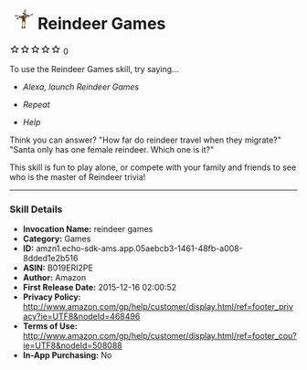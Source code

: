 # &nbsp;<img src="app_icon" alt="Reindeer Games icon" width="36"> Reindeer Games
![0 stars](../../../images/ic_star_border_black_18dp_1x.png)![0 stars](../../../images/ic_star_border_black_18dp_1x.png)![0 stars](../../../images/ic_star_border_black_18dp_1x.png)![0 stars](../../../images/ic_star_border_black_18dp_1x.png)![0 stars](../../../images/ic_star_border_black_18dp_1x.png) 0

To use the Reindeer Games skill, try saying...

* *Alexa, launch Reindeer Games*

* *Repeat*

* *Help*

Think you can answer?
"How far do reindeer travel when they migrate?"
"Santa only has one female reindeer. Which one is it?"

This skill is fun to play alone, or compete with your family and friends to see who is the master of Reindeer trivia!

***

### Skill Details

* **Invocation Name:** reindeer games
* **Category:** Games
* **ID:** amzn1.echo-sdk-ams.app.05aebcb3-1461-48fb-a008-8dded1e2b516
* **ASIN:** B019ERI2PE
* **Author:** Amazon
* **First Release Date:** 2015-12-16 02:00:52
* **Privacy Policy:** http://www.amazon.com/gp/help/customer/display.html/ref=footer_privacy?ie=UTF8&nodeId=468496
* **Terms of Use:** http://www.amazon.com/gp/help/customer/display.html/ref=footer_cou?ie=UTF8&nodeId=508088
* **In-App Purchasing:** No
